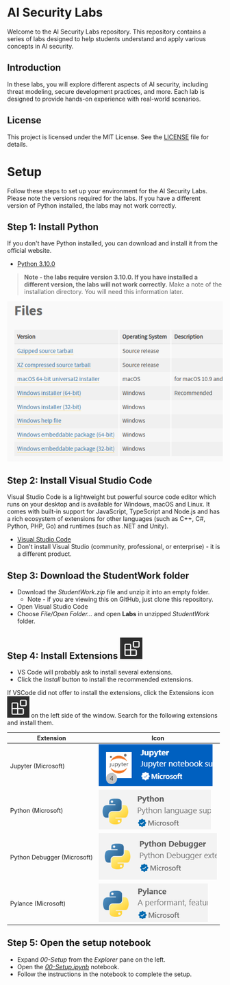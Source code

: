 # AI Security Labs

Welcome to the AI Security Labs repository. This repository contains a series of labs designed to help students understand and apply various concepts in AI security.


## Introduction

In these labs, you will explore different aspects of AI security, including threat modeling, secure development practices, and more. Each lab is designed to provide hands-on experience with real-world scenarios.


## License

This project is licensed under the MIT License. See the [LICENSE](LICENSE) file for details.


# Setup
Follow these steps to set up your environment for the AI Security Labs.  Please note the versions required for the labs.  If you have a different version of Python installed, the labs may not work correctly.

## Step 1: Install Python
If you don't have Python installed, you can download and install it from the official website.
- [Python 3.10.0](https://www.python.org/downloads/release/python-3100/)

> **Note - the labs require version 3.10.0.  If you have installed a different version, the labs will not work correctly.** Make a note of the installation directory.  You will need this information later.

![](Images/pythoninstall.png)



## Step 2: Install Visual Studio Code
Visual Studio Code is a lightweight but powerful source code editor which runs on your desktop and is available for Windows, macOS and Linux. It comes with built-in support for JavaScript, TypeScript and Node.js and has a rich ecosystem of extensions for other languages (such as C++, C#, Python, PHP, Go) and runtimes (such as .NET and Unity).
- [Visual Studio Code](https://code.visualstudio.com/)
- Don't install Visual Studio (community, professional, or enterprise) - it is a different product.

## Step 3: Download the StudentWork folder
- Download the *StudentWork.zip* file and unzip it into an empty folder.
    - Note - if you are viewing this on GitHub, just clone this repository.
- Open Visual Studio Code 
- Choose *File/Open Folder...* and open **Labs** in unzipped *StudentWork* folder. 

## Step 4: Install Extensions ![extensions](images/extensions.png)
- VS Code will probably ask to install several extensions.
- Click the *Install* button to install the recommended extensions.

If VSCode did not offer to install the extensions, click the Extensions icon ![extensions](images/extensions.png) on the left side of the window.  Search for the following extensions and install them.

| Extension | Icon |
|--------------------------|--------------------------|
|Jupyter  (Microsoft) | ![](Images/jupyter.png) |
|Python (Microsoft) | ![](Images/python.png) |
|Python Debugger (Microsoft) | ![](Images/pythondebugger.png) |
|Pylance (Microsoft) | ![](Images/pylance.png) |

## Step 5: Open the setup notebook
- Expand *00-Setup* from the *Explorer* pane on the left.
- Open the *[00-Setup.ipynb](00-Setup/00-Setup.ipynb)* notebook.
- Follow the instructions in the notebook to complete the setup.